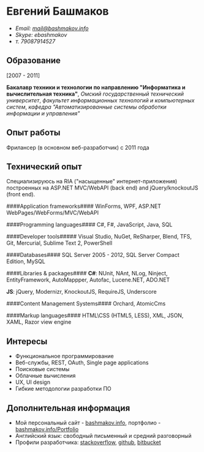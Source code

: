 Евгений Башмаков
=================

- *Email: mail@bashmakov.info*
- *Skype: ebashmakov*
- *т. 79087914527*


Образование
---------

[2007 - 2011] 

**Бакалавр техники и технологии по направлению "Информатика и вычислительная техника"**, 
*Омский государственный технический университет*, 
*факультет информационных технологий и компьютерных систем*, 
*кафедра "Автоматизированные системы обработки информации и управления"*


Опыт работы
-----------

Фрилансер (в основном веб-разработчик) с 2011 года


Технический опыт
----------------

Специализируюсь на RIA ("насыщенные" интернет-приложения) 
построенных на ASP.NET MVC/WebAPI (back end) and jQuery/knockoutJS (front end).

####Application frameworks####
WinForms, WPF, ASP.NET WebPages/WebForms/MVC/WebAPI

####Programming languages####
C#, F#, JavaScript, Java, SQL

####Developer tools#####
Visual Studio, NuGet, ReSharper, Blend, TFS, Git, Mercurial, Sublime Text 2, PowerShell

####Databases####
SQL Server 2005 - 2012, SQL Server Compact Edition, MySQL

####Libraries & packages####
**C#**: NUnit, NAnt, NLog, Ninject, EntityFramework, AutoMappper, Autofac, Lucene.NET, ADO.NET

**JS**: jQuery, Modernizr, KnockoutJS, RequireJS, Underscore

####Content Management Systems####
Orchard, AtomicCms

####Markup languages####
HTML\CSS (HTML5, LESS), XML, JSON, XAML, Razor view engine


Интересы
--------

* Функциональное программирование
* Веб-службы, REST, OAuth, Single page applications
* Поисковые системы
* Облачные вычисления
* UX, UI design
* Гибкие методологии разработки ПО

Дополнительная информация
-------------------------
- Мой персональный сайт - [bashmakov.info](http://bashmakov.info), портфолио - [bashmakov.info/Portfolio](http://bashmakov.info/Portfolio)
- Английский язык: свободный письменный и средний разговорный
- Профили разработчика: [stackoverflow](http://stackoverflow.com/users/536900/crackbrain "stackoverflow"), [github](https://github.com/crackbrain "github"), [bitbucket](https://bitbucket.org/crackbrain/ "bitbucket")